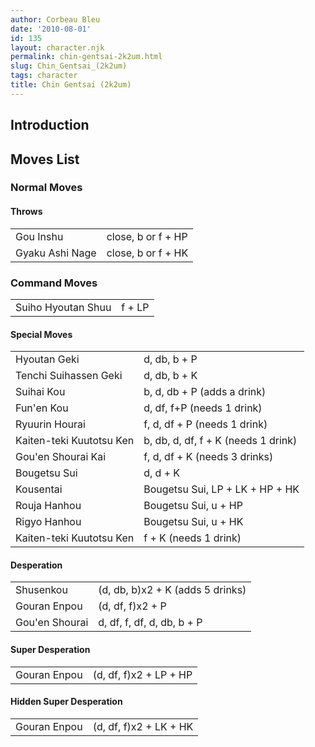 ```yaml
---
author: Corbeau Bleu
date: '2010-08-01'
id: 135
layout: character.njk
permalink: chin-gentsai-2k2um.html
slug: Chin_Gentsai_(2k2um)
tags: character
title: Chin Gentsai (2k2um)
---
```


## Introduction

## Moves List

### Normal Moves

#### Throws

|                 |                    |
|-----------------|--------------------|
| Gou Inshu       | close, b or f + HP |
| Gyaku Ashi Nage | close, b or f + HK |

### Command Moves

|                    |        |
|--------------------|--------|
| Suiho Hyoutan Shuu | f + LP |

#### Special Moves

|                          |                                     |
|--------------------------|-------------------------------------|
| Hyoutan Geki             | d, db, b + P                        |
| Tenchi Suihassen Geki    | d, db, b + K                        |
| Suihai Kou               | b, d, db + P (adds a drink)         |
| Fun'en Kou               | d, df, f+P (needs 1 drink)          |
| Ryuurin Hourai           | f, d, df + P (needs 1 drink)        |
| Kaiten-teki Kuutotsu Ken | b, db, d, df, f + K (needs 1 drink) |
| Gou'en Shourai Kai       | f, d, df + K (needs 3 drinks)       |
| Bougetsu Sui             | d, d + K                            |
| Kousentai                | Bougetsu Sui, LP + LK + HP + HK     |
| Rouja Hanhou             | Bougetsu Sui, u + HP                |
| Rigyo Hanhou             | Bougetsu Sui, u + HK                |
| Kaiten-teki Kuutotsu Ken | f + K (needs 1 drink)               |

#### Desperation

|                |                                  |
|----------------|----------------------------------|
| Shusenkou      | (d, db, b)x2 + K (adds 5 drinks) |
| Gouran Enpou   | (d, df, f)x2 + P                 |
| Gou'en Shourai | d, df, f, df, d, db, b + P       |

#### Super Desperation

|              |                        |
|--------------|------------------------|
| Gouran Enpou | (d, df, f)x2 + LP + HP |

#### Hidden Super Desperation

|              |                        |
|--------------|------------------------|
| Gouran Enpou | (d, df, f)x2 + LK + HK |